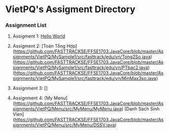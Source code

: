 ﻿# VietPQ's Assigment Directory

### Assignment List

1. Assigment 1: [Hello World](https://github.com/FASTTRACKSE/FFSE1703.JavaCore/blob/master/Assignments/VietPQ/HelloWorld/src/HelloWorld.java)

2. Assigment 2: [Toán Tổng Hợp]
(https://github.com/FASTTRACKSE/FFSE1703.JavaCore/blob/master/Assignments/VietPQ/MySample1/src/fasttrack/edu/vn/Tong2So.java)
(https://github.com/FASTTRACKSE/FFSE1703.JavaCore/blob/master/Assignments/VietPQ/MySample1/src/fasttrack/edu/vn/PTbac2.java)
(https://github.com/FASTTRACKSE/FFSE1703.JavaCore/blob/master/Assignments/VietPQ/MySample1/src/fasttrack/edu/vn/MinMax3so.java)

3. Assignment 3: []

4. Assignment 4: [My Menu] (https://github.com/FASTTRACKSE/FFSE1703.JavaCore/blob/master/Assignments/VietPQ/Menu/src/MyMenu/MyMenu.java)
		 [Danh Sach Sinh Vien] (https://github.com/FASTTRACKSE/FFSE1703.JavaCore/blob/master/Assignments/VietPQ/Menu/src/MyMenu/DSSV.java)